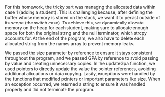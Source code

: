 For this homework, the tricky part was managing the allocated data within case 1 (adding a student). This is challenging because, after defining the buffer whose memory is stored on the stack, we want it to persist outside of its scope (the switch case). To achieve this, we dynamically allocate memory on the heap for each student, making sure to allocate enough space for both the original string and the null terminator, which strcpy accounts for. At the end of the program, we also have to delete each allocated string from the names array to prevent memory leaks.

We passed the size parameter by reference to ensure it stays consistent throughout the program, and we passed GPA by reference to avoid passing by value and creating unnecessary copies. In the updateGpa function, we used pointers to directly update the value the pointer references, avoiding additional allocations or data copying. Lastly, exceptions were handled by the functions that modified pointers or important parameters like size. When an exception occurred, we returned a string to ensure it was handled properly and did not terminate the program.